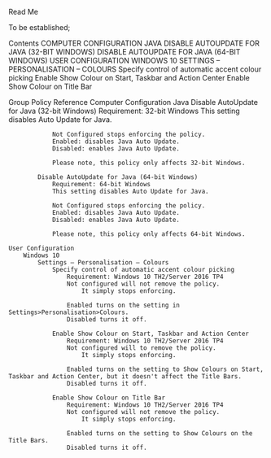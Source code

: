 Read Me

To be established;

Contents
COMPUTER CONFIGURATION
    JAVA
        DISABLE AUTOUPDATE FOR JAVA (32-BIT WINDOWS)
        DISABLE AUTOUPDATE FOR JAVA (64-BIT WINDOWS)
USER CONFIGURATION
    WINDOWS 10
        SETTINGS – PERSONALISATION – COLOURS
            Specify control of automatic accent colour picking
            Enable Show Colour on Start, Taskbar and Action Center
            Enable Show Colour on Title Bar

Group Policy Reference
    Computer Configuration
        Java
            Disable AutoUpdate for Java (32-bit Windows)
                Requirement: 32-bit Windows
                This setting disables Auto Update for Java.

                Not Configured stops enforcing the policy.
                Enabled: disables Java Auto Update.
                Disabled: enables Java Auto Update.

                Please note, this policy only affects 32-bit Windows.
                
            Disable AutoUpdate for Java (64-bit Windows)
                Requirement: 64-bit Windows
                This setting disables Auto Update for Java.

                Not Configured stops enforcing the policy.
                Enabled: disables Java Auto Update.
                Disabled: enables Java Auto Update.

                Please note, this policy only affects 64-bit Windows.
                
    User Configuration
        Windows 10
            Settings – Personalisation – Colours
                Specify control of automatic accent colour picking
                    Requirement: Windows 10 TH2/Server 2016 TP4
                    Not configured will not remove the policy. 
                        It simply stops enforcing.

                    Enabled turns on the setting in Settings>Personalisation>Colours.
                    Disabled turns it off.
                    
                Enable Show Colour on Start, Taskbar and Action Center
                    Requirement: Windows 10 TH2/Server 2016 TP4
                    Not configured will to remove the policy.
                        It simply stops enforcing.

                    Enabled turns on the setting to Show Colours on Start, Taskbar and Action Center, but it doesn't affect the Title Bars.
                    Disabled turns it off.
                    
                Enable Show Colour on Title Bar
                    Requirement: Windows 10 TH2/Server 2016 TP4
                    Not configured will not remove the policy.
                        It simply stops enforcing.

                    Enabled turns on the setting to Show Colours on the Title Bars.
                    Disabled turns it off.
